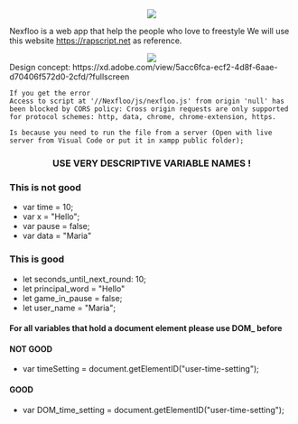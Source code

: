 <center><img src="https://i.imgur.com/UQE0xw4.png"></center>

Nexfloo is a web app that help the people who love to freestyle 
We will use this website https://rapscript.net as reference.

<center><img src="https://i.imgur.com/CiQYnTV.png?1"></center>
Design concept: https://xd.adobe.com/view/5acc6fca-ecf2-4d8f-6aae-d70406f572d0-2cfd/?fullscreen



	If you get the error
    Access to script at '//Nexfloo/js/nexfloo.js' from origin 'null' has been blocked by CORS policy: Cross origin requests are only supported for protocol schemes: http, data, chrome, chrome-extension, https.
  
	Is because you need to run the file from a server (Open with live
    server from Visual Code or put it in xampp public folder);

  
  
  
  

### <center>USE VERY DESCRIPTIVE VARIABLE NAMES !</center>

  

### This is not good

 - var time = 10;
 - var x = "Hello";
 - var pause = false; 
 - var data = "Maria"

### This is good

- let seconds_until_next_round: 10;
- let principal_word = "Hello"
- let game_in_pause = false;
- let user_name = "Maria";

  
  

#### For all variables that hold a document element please use DOM_ before

  

#### NOT GOOD
- var timeSetting = document.getElementID("user-time-setting");

  

#### GOOD
- var DOM_time_setting = document.getElementID("user-time-setting");